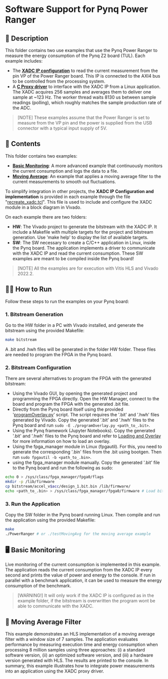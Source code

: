 # Software Support for Pynq Power Ranger

## 🚀 Description

This folder contains two use examples that use the Pynq Power Ranger to measure the energy consumption of the Pynq Z2 board (TUL). Each example includes:
- The **[XADC IP configuration](Basic_Monitoring_SW_Power/HW/recreate_xadc.tcl)** to read the current measurement from the pin VP of the Power Ranger board. This IP is connected to the AXI4 bus to be controlled from the processing system.
- A **[C Proxy driver](Basic_Monitoring_SW_Power/SW/src/CXADCProxy.cpp)** to interface with the XADC IP from a Linux application. The XADC acquires 256 samples and averages them to deliver one sample at ~123 Hz. The worker thread waits 8130 us between sample readings (polling), which roughly matches the sample production rate of the ADC.

> [NOTE] These examples assume that the Power Ranger is set to measure from the VP pin and the power is supplied from the USB connector with a typical input supply of 5V. 


## 📁 Contents
This folder contains two examples:
- **[Basic Monitoring](Basic_Monitoring_SW_Power)**: A more advanced example that continuously monitors the current consumption and logs the data to a file.
- **[Moving Average](ExampleMovingAvg)**: An example that applies a moving average filter to the current measurements to smooth out fluctuations.

To simplify integration in other projects, the **XADC IP Configuration and implementation** is provided in each example through the file "[recreate_xadc.tcl](Basic_Monitoring_SW_Power/HW/recreate_xadc.tcl)". This file is used to include and configure the XADC module in a block diagram in Vivado.

On each example there are two folders:
- **HW**: The Vivado project to generate the bitstream with the XADC IP. It include a Makefile with multiple targets for the project and bitstream generation. Use 'make help' to display the list of available targets.
- **SW**: The SW necessary to create a C/C++ application in Linux, inside the Pynq board. The application implements a driver to communicate with the XADC IP and read the current consumption. These SW examples are meant to be compiled inside the Pynq board!

> [NOTE] All the examples are for execution with Vitis HLS and Vivado 2022.2.

## 🏃‍♂️ How to Run

Follow these steps to run the examples on your Pynq board:

### 1. Bitstream Generation
Go to the HW folder in a PC with Vivado installed, and generate the bitstream using the provided Makefile:
```bash
make bitstream
```

A .bit and .hwh files will be generated in the folder HW folder. These files are needed to program the FPGA in the Pynq board.

### 2. Bitstream Configuration
There are several alternatives to program the FPGA with the generated bitstream:
- Using the Vivado GUI, by opening the generated project and programming the FPGA directly. Open the HW Manager, connect to the board and program the FPGA with the generated .bit file.
- Directly from the Pynq board itself using the provided '[programOverlay.py](Basic_Monitoring_SW_Power/SW/programOverlay.py)' script. The script requires the '.bit' and '.hwh' files generated by Vivado. Copy the generated '.bit' and '.hwh' files to the Pynq board and run `sudo -E ./programOverlay.py <path_to_.bit>`.  
- Using the Pynq framework (Jupyter Notebooks). Copy the generated '.bit' and '.hwh' files to the Pynq board and refer to [Loading and Overlay](https://pynq.readthedocs.io/en/latest/pynq_overlays/loading_an_overlay.html) for more information on how to load an overlay.
- Using the fpga_manager module in Linux (fpgautil). For this, you need to generate the corresponding '.bin' files from the .bit using bootgen. Then run `sudo fpgautil -b <path_to_.bin>`.
- using the fpga_manager module manually. Copy the generated '.bit' file to the Pynq board and run the following as sudo:
```bash
echo 0 > /sys/class/fpga_manager/fpga0/flags
mkdir -p /lib/firmware
cp bitstream/accel_v$acc/design_1.bit.bin /lib/firmware/
echo <path_to_.bin> > /sys/class/fpga_manager/fpga0/firmware # Load bitstream
```

### 3. Run the Application
Copy the SW folder in the Pynq board running Linux. Then compile and run the application using the provided Makefile:
```bash
make
./PowerRanger # or ./testMovingAvg for the moving average example
```

## 🖥️ Basic Monitoring

Live monitoring of the current consumption is implemented in this example. The application reads the current consumption from the XADC IP every second and prints the value of power and energy to the console. If run in parallel with a benchmark application, it can be used to measure the energy consumption of the benchmark.

> [WARNING!] It will only work if the XADC IP is configured as in the example folder, if the bitstream is overwritten the program wont be able to communicate with the XADC.

## 🧮 Moving Average Filter

This example demonstrates an HLS implementation of a moving average filter with a window size of 7 samples. The application evaluates performance by measuring execution time and energy consumption when processing 8 million samples using three approaches: (i) a standard software version, (ii) an optimized software version, and (iii) a hardware version generated with HLS. The results are printed to the console. In summary, this example illustrates how to integrate power measurements into an application using the XADC proxy driver.
